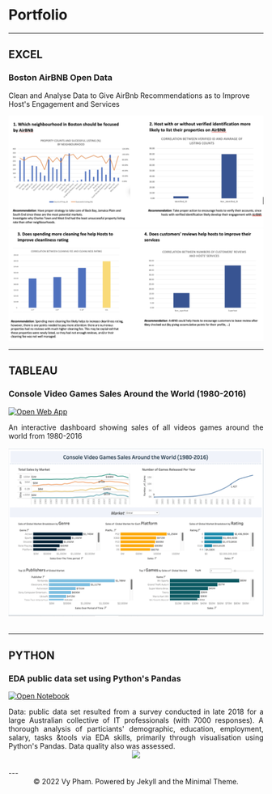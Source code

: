 # Portfolio
---
## EXCEL

### Boston AirBNB Open Data

Clean and Analyse Data to Give AirBnb Recommendations as to Improve Host's Engagement and Services

<center><img src="images/Excel_1.png"/></center>
<center><img src="images/Excel_2.png"/></center>

---
## TABLEAU

### Console Video Games Sales Around the World (1980-2016)

[![Open Web App](https://img.shields.io/badge/Tableau-View%20Dashboard-green)](https://public.tableau.com/app/profile/vy5086/viz/DataInetnsiveFinalDashboard/FinalDashboard)

<div style="text-align: justify"> An interactive dashboard showing sales of all videos games around the world from 1980-2016
<br> 
<br>
<center><img src="images/TABLEAU.png"/></center>
<br>

---

## PYTHON
  
### EDA public data set using Python's Pandas

[![Open Notebook](https://img.shields.io/badge/Jupyter-OpenNotebook-green)](http://localhost:8888/notebooks/Downloads/Github/Python/DataScience_Python.ipynb)

<div style="text-align: justify">Data: public data set resulted from a survey conducted in late 2018 for a large Australian collective of IT professionals (with 7000 responses). A thorough analysis of particiants' demographic, education, employment, salary, tasks &tools via EDA skills, primarily through visualisation using Python's Pandas. Data quality also was assessed.
<br>
<center><img src="Gender_Title.jpg"/></center>
<br>
---
<center>© 2022 Vy Pham. Powered by Jekyll and the Minimal Theme.</center>
